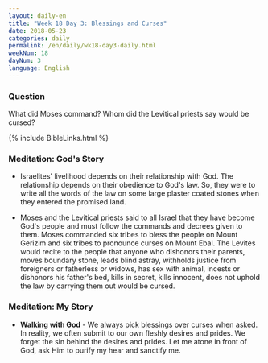 ```yaml
---
layout: daily-en
title: "Week 18 Day 3: Blessings and Curses"
date: 2018-05-23
categories: daily
permalink: /en/daily/wk18-day3-daily.html
weekNum: 18
dayNum: 3
language: English
---
```

### Question     
What did Moses command? Whom did the Levitical priests say would be cursed?

{% include BibleLinks.html %} 

### Meditation: God's Story   
+ Israelites' livelihood depends on their relationship with God. The relationship depends on their obedience to God's law. So, they were to write all the words of the law on some large plaster coated stones when they entered the promised land. 

+ Moses and the Levitical priests said to all Israel that they have become God's people and must follow the commands and decrees given to them. Moses commanded six tribes to bless the people on Mount Gerizim and six tribes to pronounce curses on Mount Ebal. The Levites would recite to the people that anyone who dishonors their parents, moves boundary stone, leads blind astray, withholds justice from foreigners or fatherless or widows, has sex with animal, incests or dishonors his father's bed, kills in secret, kills innocent, does not uphold the law by carrying them out would be cursed. 

### Meditation: My Story   
+ **Walking with God** - We always pick blessings over curses when asked. In reality, we often submit to our own fleshly desires and prides. We forget the sin behind the desires and prides. Let me atone in front of God, ask Him to purify my hear and sanctify me. 
